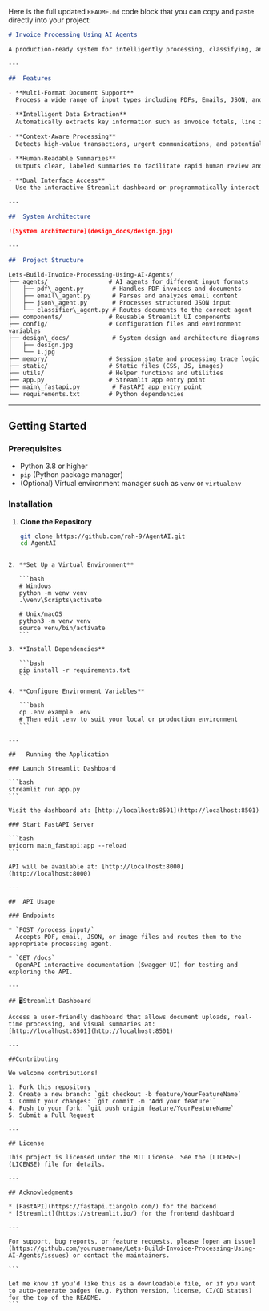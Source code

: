 Here is the full updated `README.md` code block that you can copy and paste directly into your project:

```markdown
# Invoice Processing Using AI Agents

A production-ready system for intelligently processing, classifying, and extracting data from invoices, emails, and business documents. Powered by a multi-agent AI framework with a dual interface—REST API (FastAPI) and a visual dashboard (Streamlit).

---

##  Features

- **Multi-Format Document Support**  
  Process a wide range of input types including PDFs, Emails, JSON, and Images (with OCR capabilities).

- **Intelligent Data Extraction**  
  Automatically extracts key information such as invoice totals, line items, sender metadata, and more.

- **Context-Aware Processing**  
  Detects high-value transactions, urgent communications, and potential compliance issues.

- **Human-Readable Summaries**  
  Outputs clear, labeled summaries to facilitate rapid human review and validation.

- **Dual Interface Access**  
  Use the interactive Streamlit dashboard or programmatically interact via the FastAPI-based RESTful API.

---

##  System Architecture

![System Architecture](design_docs/design.jpg)

---

##  Project Structure

```
```
Lets-Build-Invoice-Processing-Using-AI-Agents/
├── agents/                 # AI agents for different input formats
│   ├── pdf\_agent.py        # Handles PDF invoices and documents
│   ├── email\_agent.py      # Parses and analyzes email content
│   ├── json\_agent.py       # Processes structured JSON input
│   └── classifier\_agent.py # Routes documents to the correct agent
├── components/             # Reusable Streamlit UI components
├── config/                 # Configuration files and environment variables
├── design\_docs/            # System design and architecture diagrams
│   ├── design.jpg
│   └── 1.jpg
├── memory/                 # Session state and processing trace logic
├── static/                 # Static files (CSS, JS, images)
├── utils/                  # Helper functions and utilities
├── app.py                  # Streamlit app entry point
├── main\_fastapi.py         # FastAPI app entry point
└── requirements.txt        # Python dependencies

````

---

##  Getting Started

### Prerequisites

- Python 3.8 or higher
- `pip` (Python package manager)
- (Optional) Virtual environment manager such as `venv` or `virtualenv`

### Installation

1. **Clone the Repository**
   ```bash
   git clone https://github.com/rah-9/AgentAI.git
   cd AgentAI
````

2. **Set Up a Virtual Environment**

   ```bash
   # Windows
   python -m venv venv
   .\venv\Scripts\activate

   # Unix/macOS
   python3 -m venv venv
   source venv/bin/activate
   ```

3. **Install Dependencies**

   ```bash
   pip install -r requirements.txt
   ```

4. **Configure Environment Variables**

   ```bash
   cp .env.example .env
   # Then edit .env to suit your local or production environment
   ```

---

##   Running the Application

### Launch Streamlit Dashboard

```bash
streamlit run app.py
```

Visit the dashboard at: [http://localhost:8501](http://localhost:8501)

### Start FastAPI Server

```bash
uvicorn main_fastapi:app --reload
```

API will be available at: [http://localhost:8000](http://localhost:8000)

---

##  API Usage

### Endpoints

* `POST /process_input/`
  Accepts PDF, email, JSON, or image files and routes them to the appropriate processing agent.

* `GET /docs`
  OpenAPI interactive documentation (Swagger UI) for testing and exploring the API.

---

## 🖥Streamlit Dashboard

Access a user-friendly dashboard that allows document uploads, real-time processing, and visual summaries at:
[http://localhost:8501](http://localhost:8501)

---

##Contributing

We welcome contributions!

1. Fork this repository
2. Create a new branch: `git checkout -b feature/YourFeatureName`
3. Commit your changes: `git commit -m 'Add your feature'`
4. Push to your fork: `git push origin feature/YourFeatureName`
5. Submit a Pull Request

---

## License

This project is licensed under the MIT License. See the [LICENSE](LICENSE) file for details.

---

## Acknowledgments

* [FastAPI](https://fastapi.tiangolo.com/) for the backend
* [Streamlit](https://streamlit.io/) for the frontend dashboard

---

For support, bug reports, or feature requests, please [open an issue](https://github.com/yourusername/Lets-Build-Invoice-Processing-Using-AI-Agents/issues) or contact the maintainers.

```

Let me know if you'd like this as a downloadable file, or if you want to auto-generate badges (e.g. Python version, license, CI/CD status) for the top of the README.
```
